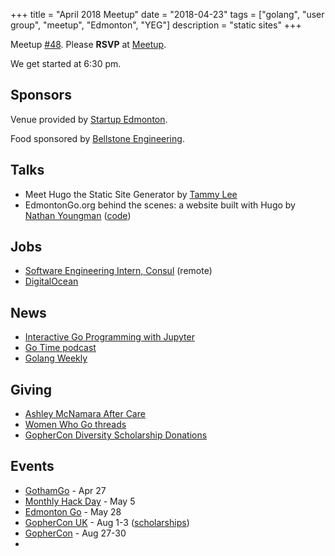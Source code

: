+++
title = "April 2018 Meetup"
date = "2018-04-23"
tags = ["golang", "user group", "meetup", "Edmonton", "YEG"]
description = "static sites"
+++

Meetup [#48](https://github.com/edmontongo/presentations/issues/75). Please **RSVP** at [Meetup](https://www.meetup.com/startupedmonton/events/ddzwmnyxgbfc/).

We get started at 6:30 pm.

## Sponsors

Venue provided by [Startup Edmonton](https://www.startupedmonton.com/).

Food sponsored by [Bellstone Engineering](https://bellstone.ca/). 

## Talks

* Meet Hugo the Static Site Generator by [Tammy Lee](https://github.com/tammalee)
* EdmontonGo.org behind the scenes: a website built with Hugo by [Nathan Youngman](https://github.com/nathany) ([code](https://github.com/edmontongo/edmontongo.org))

## Jobs

* [Software Engineering Intern, Consul](https://www.hashicorp.com/jobs/1058656) (remote)
* [DigitalOcean](https://www.digitalocean.com/company/careers/)

## News

* [Interactive Go Programming with Jupyter](https://github.com/yunabe/lgo)
* [Go Time podcast](https://changelog.com/gotime)
* [Golang Weekly](https://golangweekly.com/)

## Giving

* [Ashley McNamara After Care](https://www.paypal.com/pools/c/83LhEocodD)
* [Women Who Go threads](https://womenwhogo.threadless.com/)
* [GopherCon Diversity Scholarship Donations](https://womenwhogo.org/donations.html)

## Events

* [GothamGo](http://gothamgo.com/) - Apr 27
* [Monthly Hack Day](https://www.meetup.com/startupedmonton/events/249064515/) - May 5
* [Edmonton Go](https://www.meetup.com/startupedmonton/events/ddzwmnyxhblc/) - May 28
* [GopherCon UK](https://www.gophercon.co.uk/schedule/) - Aug 1-3 ([scholarships](https://www.gophercon.co.uk/scholarships/))
* [GopherCon](https://www.gophercon.com/) - Aug 27-30
* 
